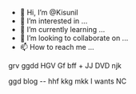 - 👋 Hi, I’m @Kisunil
- 👀 I’m interested in ...
- 🌱 I’m currently learning ...
- 💞️ I’m looking to collaborate on ...
- 📫 How to reach me ...

<!---
Kisunil/Kisunil is a ✨ special ✨ repository because its `README.md` (this file) appears on your GitHub profile.
You can click the Preview link to take a look at your changes.
--->grv ggdd HGV Gf bff + JJ DVD njk 
ggd blog -- hhf kkg mkk
 I wants NC 
